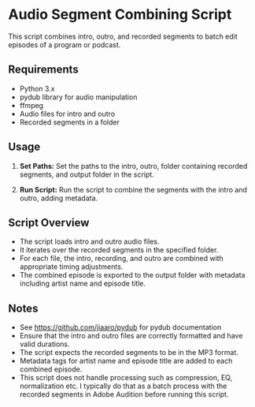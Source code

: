 # Audio Segment Combining Script

This script combines intro, outro, and recorded segments to batch edit episodes of a program or podcast.

## Requirements

- Python 3.x
- pydub library for audio manipulation
- ffmpeg
- Audio files for intro and outro
- Recorded segments in a folder

## Usage

1. **Set Paths:** Set the paths to the intro, outro, folder containing recorded segments, and output folder in the script.

2. **Run Script:** Run the script to combine the segments with the intro and outro, adding metadata.

## Script Overview

- The script loads intro and outro audio files.
- It iterates over the recorded segments in the specified folder.
- For each file, the intro, recording, and outro are combined with appropriate timing adjustments.
- The combined episode is exported to the output folder with metadata including artist name and episode title.

## Notes

- See https://github.com/jiaaro/pydub for pydub documentation
- Ensure that the intro and outro files are correctly formatted and have valid durations.
- The script expects the recorded segments to be in the MP3 format.
- Metadata tags for artist name and episode title are added to each combined episode.
- This script does not handle processing such as compression, EQ, normalization etc. I typically do that as a batch process with the recorded segments in Adobe Audition before running this script. 

